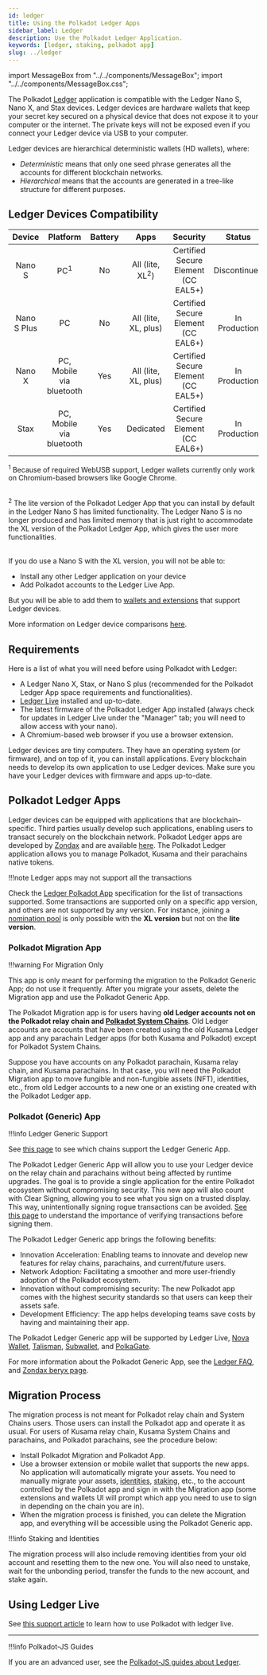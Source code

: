 ```yaml
---
id: ledger
title: Using the Polkadot Ledger Apps
sidebar_label: Ledger
description: Use the Polkadot Ledger Application.
keywords: [ledger, staking, polkadot app]
slug: ../ledger
---
```


import MessageBox from "../../components/MessageBox"; import "../../components/MessageBox.css";

<MessageBox message="If you need help using Ledger, see [this support article](https://support.ledger.com/article/Migrate-Assets-to-Polkadot-Generic-App-Accounts-Using-the-Polkadot-Generic-App). If the problem persists, you can contact the
[Polkadot Support Team](https://support.polkadot.network/support/home)." />

The Polkadot [Ledger](https://www.ledger.com/) application is compatible with the Ledger Nano S,
Nano X, and Stax devices. Ledger devices are hardware wallets that keep your secret key secured on a
physical device that does not expose it to your computer or the internet. The private keys will not
be exposed even if you connect your Ledger device via USB to your computer.

Ledger devices are hierarchical deterministic wallets (HD wallets), where:

- _Deterministic_ means that only one seed phrase generates all the accounts for different
  blockchain networks.
- _Hierarchical_ means that the accounts are generated in a tree-like structure for different
  purposes.

## Ledger Devices Compatibility

|   Device    |         Platform         | Battery |            Apps            |              Security               |    Status     |
| :---------: | :----------------------: | :-----: | :------------------------: | :---------------------------------: | :-----------: |
|   Nano S    |      PC<sup>1</sup>      |   No    | All (lite, XL<sup>2</sup>) | Certified Secure Element (CC EAL5+) | Discontinued  |
| Nano S Plus |            PC            |   No    |    All (lite, XL, plus)    | Certified Secure Element (CC EAL6+) | In Production |
|   Nano X    | PC, Mobile via bluetooth |   Yes   |    All (lite, XL, plus)    | Certified Secure Element (CC EAL5+) | In Production |
|    Stax     | PC, Mobile via bluetooth |   Yes   |         Dedicated          | Certified Secure Element (CC EAL6+) | In Production |

<sup>1</sup> Because of required WebUSB support, Ledger wallets currently only work on
Chromium-based browsers like Google Chrome.<br/><br/>

<sup>2</sup> The lite version of the Polkadot Ledger App that you can install by default in the
Ledger Nano S has limited functionality. The Ledger Nano S is no longer produced and has limited
memory that is just right to accommodate the XL version of the Polkadot Ledger App, which gives the
user more functionalities.<br/><br/>

If you do use a Nano S with the XL version, you will not be able to:

- Install any other Ledger application on your device
- Add Polkadot accounts to the Ledger Live App.

But you will be able to add them to [wallets and extensions](./wallets-and-extensions.md) that
support Ledger devices.

More information on Ledger device comparisons
[here](https://shop.ledger.com/pages/hardware-wallets-comparison).

## Requirements

Here is a list of what you will need before using Polkadot with Ledger:

- A Ledger Nano X, Stax, or Nano S plus (recommended for the Polkadot Ledger App space requirements
  and functionalities).
- [Ledger Live](https://www.ledger.com/ledger-live) installed and up-to-date.
- The latest firmware of the Polkadot Ledger App installed (always check for updates in Ledger Live
  under the "Manager" tab; you will need to allow access with your nano).
- A Chromium-based web browser if you use a browser extension.

Ledger devices are tiny computers. They have an operating system (or firmware), and on top of it,
you can install applications. Every blockchain needs to develop its own application to use Ledger
devices. Make sure you have your Ledger devices with firmware and apps up-to-date.

## Polkadot Ledger Apps

Ledger devices can be equipped with applications that are blockchain-specific. Third parties usually
develop such applications, enabling users to transact securely on the blockchain network. Polkadot
Ledger apps are developed by [Zondax](https://zondax.ch/) and are available
[here](https://github.com/Zondax/ledger-polkadot). The Polkadot Ledger application allows you to
manage Polkadot, Kusama and their parachains native tokens.

!!!note Ledger apps may not support all the transactions

Check the [Ledger Polkadot App](https://github.com/Zondax/ledger-polkadot) specification for the
list of transactions supported. Some transactions are supported only on a specific app version, and
others are not supported by any version. For instance, joining a
[nomination pool](../learn/learn-nomination-pools.md) is only possible with the **XL version** but
not on the **lite version**.



### Polkadot Migration App

!!!warning For Migration Only

This app is only meant for performing the migration to the Polkadot Generic App; do not use it
frequently. After you migrate your assets, delete the Migration app and use the Polkadot Generic
App.



The Polkadot Migration app is for users having **old Ledger accounts not on the Polkadot relay chain
and [Polkadot System Chains](./glossary.md#system-parachains)**. Old Ledger accounts are accounts
that have been created using the old Kusama Ledger app and any parachain Ledger apps (for both
Kusama and Polkadot) except for Polkadot System Chains.

Suppose you have accounts on any Polkadot parachain, Kusama relay chain, and Kusama parachains. In
that case, you will need the Polkadot Migration app to move fungible and non-fungible assets (NFT),
identities, etc., from old Ledger accounts to a new one or an existing one created with the Polkadot
Ledger app.

### Polkadot (Generic) App

!!!info Ledger Generic Support

See [this page](https://data.parity.io/metadata) to see which chains support the Ledger Generic App.



The Polkadot Ledger Generic App will allow you to use your Ledger device on the relay chain and
parachains without being affected by runtime upgrades. The goal is to provide a single application
for the entire Polkadot ecosystem without compromising security. This new app will also count with
Clear Signing, allowing you to see what you sign on a trusted display. This way, unintentionally
signing rogue transactions can be avoided. [See this page](./transaction-attacks.md) to understand
the importance of verifying transactions before signing them.

The Polkadot Ledger Generic app brings the following benefits:

- Innovation Acceleration: Enabling teams to innovate and develop new features for relay chains,
  parachains, and current/future users.
- Network Adoption: Facilitating a smoother and more user-friendly adoption of the Polkadot
  ecosystem.
- Innovation without compromising security: The new Polkadot app comes with the highest security
  standards so that users can keep their assets safe.
- Development Efficiency: The app helps developing teams save costs by having and maintaining their
  app.

The Polkadot Ledger Generic app will be supported by Ledger Live,
[Nova Wallet](https://novawallet.io/), [Talisman](https://www.talisman.xyz/),
[Subwallet](https://www.subwallet.app/), and [PolkaGate](https://polkagate.xyz/).

For more information about the Polkadot Generic App, see the
[Ledger FAQ](https://support.ledger.com/hc/en-us/articles/17550211746845-New-Polkadot-app-FAQ?docs=true%20:dot),
and [Zondax beryx page](https://substrate.beryx.io/new_polkadot_ledger_app).

## Migration Process

The migration process is not meant for Polkadot relay chain and System Chains users. Those users can
install the Polkadot app and operate it as usual. For users of Kusama relay chain, Kusama System
Chains and parachains, and Polkadot parachains, see the procedure below:

- Install Polkadot Migration and Polkadot App.
- Use a browser extension or mobile wallet that supports the new apps. No application will
  automatically migrate your assets. You need to manually migrate your assets,
  [identities](../learn/learn-identity.md), [staking](../learn/learn-staking.md), etc., to the
  account controlled by the Polkadot app and sign in with the Migration app (some extensions and
  wallets UI will prompt which app you need to use to sign in depending on the chain you are in).
- When the migration process is finished, you can delete the Migration app, and everything will be
  accessible using the Polkadot Generic app.

!!!info Staking and Identities

The migration process will also include removing identities from your old account and resetting them
to the new one. You will also need to unstake, wait for the unbonding period, transfer the funds to
the new account, and stake again.



## Using Ledger Live

See
[this support article](https://support.polkadot.network/support/solutions/articles/65000175822-how-to-use-polkadot-and-stake-with-ledger-live)
to learn how to use Polkadot with ledger live.

---

!!!info Polkadot-JS Guides

If you are an advanced user, see the
[Polkadot-JS guides about Ledger](../learn/learn-guides-ledger.md).


